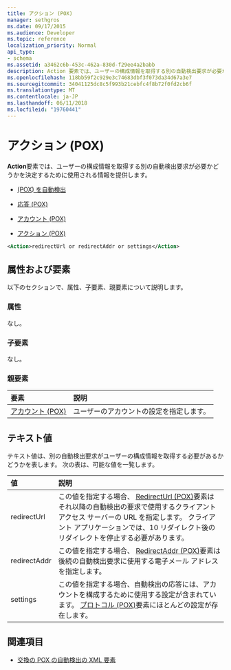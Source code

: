 ```yaml
---
title: アクション (POX)
manager: sethgros
ms.date: 09/17/2015
ms.audience: Developer
ms.topic: reference
localization_priority: Normal
api_type:
- schema
ms.assetid: a3462c6b-453c-462a-830d-f29ee4a2babb
description: Action 要素では、ユーザーの構成情報を取得する別の自動検出要求が必要かどうかを決定するために使用される情報を提供します。
ms.openlocfilehash: 118bb59f2c929e3c74683dbf3f073da34d67a3e7
ms.sourcegitcommit: 34041125dc8c5f993b21cebfc4f8b72f0fd2cb6f
ms.translationtype: MT
ms.contentlocale: ja-JP
ms.lasthandoff: 06/11/2018
ms.locfileid: "19760441"
---
```

# <a name="action-pox"></a>アクション (POX)

**Action**要素では、ユーザーの構成情報を取得する別の自動検出要求が必要かどうかを決定するために使用される情報を提供します。 
  
- [(POX) を自動検出](autodiscover-pox.md)
  
- [応答 (POX)](response-pox.md)
  
- [アカウント (POX)](account-pox.md)
  
- [アクション (POX)](action-pox.md)
  
```xml
<Action>redirectUrl or redirectAddr or settings</Action>
```

## <a name="attributes-and-elements"></a>属性および要素

以下のセクションで、属性、子要素、親要素について説明します。
  
### <a name="attributes"></a>属性

なし。
  
### <a name="child-elements"></a>子要素

なし。
  
### <a name="parent-elements"></a>親要素

|**要素**|**説明**|
|:-----|:-----|
|[アカウント (POX)](account-pox.md) <br/> |ユーザーのアカウントの設定を指定します。  <br/> |
   
## <a name="text-value"></a>テキスト値

テキスト値は、別の自動検出要求がユーザーの構成情報を取得する必要があるかどうかを表します。 次の表は、可能な値を一覧します。
  
|**値**|**説明**|
|:-----|:-----|
|redirectUrl  <br/> |この値を指定する場合、 [RedirectUrl (POX)](redirecturl-pox.md)要素はそれ以降の自動検出の要求で使用するクライアント アクセス サーバーの URL を指定します。 クライアント アプリケーションでは、10 リダイレクト後のリダイレクトを停止する必要があります。  <br/> |
|redirectAddr  <br/> |この値を指定する場合、 [RedirectAddr (POX)](redirectaddr-pox.md)要素は後続の自動検出要求に使用する電子メール アドレスを指定します。  <br/> |
|settings  <br/> |この値を指定する場合、自動検出の応答には、アカウントを構成するために使用する設定が含まれています。 [プロトコル (POX)](protocol-pox.md)要素にほとんどの設定が存在します。  <br/> |
   
## <a name="see-also"></a>関連項目

- [交換の POX の自動検出の XML 要素](pox-autodiscover-xml-elements-for-exchange.md)


